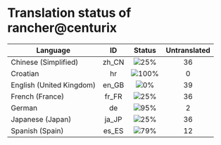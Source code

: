 # Translation status of rancher@centurix

Language | ID | Status | Untranslated
---------|:--:|:------:|:-----------:
Chinese (Simplified) | zh_CN | ![25%](http://progressed.io/bar/25) | 36
Croatian | hr | ![100%](http://progressed.io/bar/100) | 0
English (United Kingdom) | en_GB | ![0%](http://progressed.io/bar/0) | 39
French (France) | fr_FR | ![25%](http://progressed.io/bar/25) | 36
German | de | ![95%](http://progressed.io/bar/95) | 2
Japanese (Japan) | ja_JP | ![25%](http://progressed.io/bar/25) | 36
Spanish (Spain) | es_ES | ![79%](http://progressed.io/bar/79) | 12
